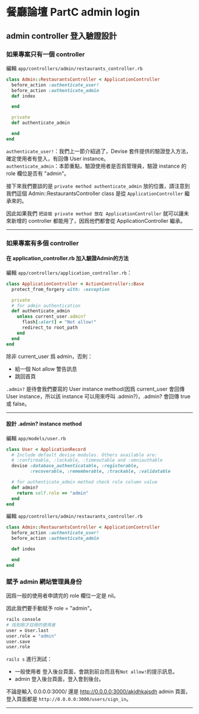 # 餐廳論壇 PartC admin login
## admin controller 登入驗證設計
### 如果專案只有一個 controller
編輯 `app/controllers/admin/restaurants_controller.rb`  
```rb
class Admin::RestaurantsController < ApplicationController
  before_action :authenticate_user!
  before_action :authenticate_admin
  def index

  end

  private
  def authenticate_admin

  end
end
```

`authenticate_user!`：我們上一節介紹過了，Devise 套件提供的驗證登入方法，確定使用者有登入，有回傳 User instance。  
`authenticate_admin`：本節重點，驗證使用者是否爲管理員，驗證 instance 的 role 欄位是否有 "admin"。

接下來我們要談的是 `private method authenticate_admin` 放的位置，請注意到我們這個 Admin::RestaurantsController class 是從 `ApplicationController` 繼承來的。

因此如果我們 `把這個 private method 放在 ApplicationController` 就可以讓未來新增的 controller 都能用了，因爲他們都會從 ApplicationController 繼承。

---
### 如果專案有多個 controller
#### 在 application_controller.rb 加入驗證Admin的方法
編輯 `app/controllers/application_controller.rb`：
```rb
class ApplicationController < ActionController::Base
  protect_from_forgery with: :exception

  private
  # for admin authentication
  def authenticate_admin
    unless current_user.admin?
      flash[:alert] = "Not allow!"
      redirect_to root_path
    end
  end
end
```

除非 current_user 爲 admin，否則：
* 給一個 Not allow 警告訊息
* 跳回首頁

`.admin?` 是待會我們要寫的 User instance method(因爲 current_user 會回傳 User instance，所以該 instance 可以用來呼叫 .admin?)，.admin? 會回傳 true 或 false。

---
#### 設計 .admin? instance method
編輯 `app/models/user.rb`
```rb
class User < ApplicationRecord
  # Include default devise modules. Others available are:
  # :confirmable, :lockable, :timeoutable and :omniauthable
  devise :database_authenticatable, :registerable,
         :recoverable, :rememberable, :trackable, :validatable

  # for authenticate_admin method check role column value
  def admin?
    return self.role == "admin"
  end
end
```

編輯 `app/controllers/admin/restaurants_controller.rb`  
```rb
class Admin::RestaurantsController < ApplicationController
  before_action :authenticate_user!
  before_action :authenticate_admin

  def index

  end
end
```

### 賦予 admin 網站管理員身份
因爲一般的使用者申請完的 role 欄位一定是 nil。

因此我們要手動賦予 role = "admin"。

```bash
rails console
# 找到剛才註冊的使用者
user = User.last
user.role = "admin"
user.save
user.role
```

`rails s` 進行測試：
- 一般使用者 登入後台頁面，會跳到前台而且有`Not allow!`的提示訊息。
- admin 登入後台頁面，登入會到後台。

不論是輸入 0.0.0.0:3000/ 還是 http://0.0.0.0:3000/akjdhkajsdh admin 頁面，登入頁面都是 `http://0.0.0.0:3000/users/sign_in`。

---
